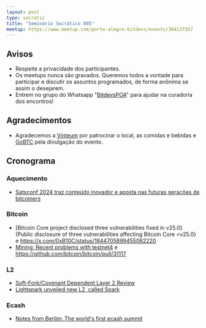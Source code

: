 ```yaml
---
layout: post
type: socratic
title: "Seminário Socrático 005"
meetup: https://www.meetup.com/porto-alegre-bitdevs/events/304137357
---
```


## Avisos

- Respeite a privacidade dos participantes.
- Os meetups nunca são gravados. Queremos todos a vontade para participar e discutir os assuntos programados, de forma anônima se assim o desejarem.
- Entrem no grupo do Whatsapp "[BitdevsPOA](https://chat.whatsapp.com/I9OKdMexmXVBQMHEPb2Uyp)" para ajudar na curadoria dos encontros!

## Agradecimentos

- Agradecemos a [Vinteum](https://vinteum.org) por patrocinar o local, as comidas e bebidas e [GoBTC](https://gobtc.com.br) pela divulgação do evento.

## Cronograma

### Aquecimento

- [Satsconf 2024 traz conteúdo inovador e aposta nas futuras gerações de bitcoiners](https://portaldobitcoin.uol.com.br/satsconf-2024-traz-conteudo-inovador-e-aposta-nas-futuras-geracoes-de-bitcoiners/)

### Bitcoin

* [Bitcoin Core project disclosed three vulnerabilities fixed in v25.0](Public disclosure of three vulnerabilities affecting Bitcoin Core <v25.0) e https://x.com/0xB10C/status/1844705899455062220
* [Mining: Recent problems with testnet4](https://x.com/0xB10C/status/1849133671980339313) e https://github.com/bitcoin/bitcoin/pull/31117

### L2

* [Soft-Fork/Covenant Dependent Layer 2 Review](https://petertodd.org/2024/covenant-dependent-layer-2-review)
* [Lightspark unveiled new L2, called Spark](https://www.nobsbitcoin.com/strike-now-supports-sending-payments-to-bolt-12-offers/)

### Ecash

* [Notes from Berlim: The world's first ecash summit](https://mailchi.mp/hrf.org/hrfs-weekly-financial-freedom-report-9100630)
